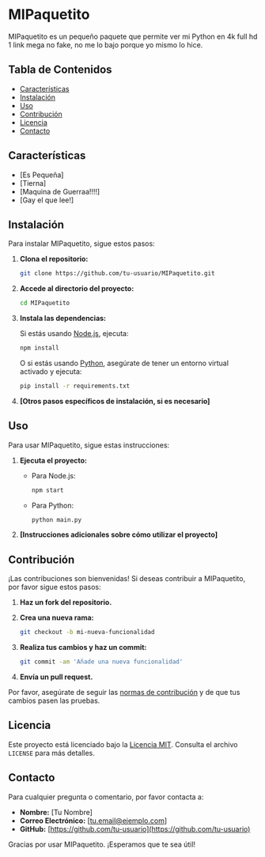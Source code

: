 # MIPaquetito

MIPaquetito es un pequeño paquete que permite ver mi Python en 4k full hd 1 link mega no fake, 
no me lo bajo porque yo mismo lo hice.

## Tabla de Contenidos

- [Características](#características)
- [Instalación](#instalación)
- [Uso](#uso)
- [Contribución](#contribución)
- [Licencia](#licencia)
- [Contacto](#contacto)

## Características

- [Es Pequeña]
- [Tierna]
- [Maquina de Guerraa!!!!]
- [Gay el que lee!]

## Instalación

Para instalar MIPaquetito, sigue estos pasos:

1. **Clona el repositorio:**

    ```bash
    git clone https://github.com/tu-usuario/MIPaquetito.git
    ```

2. **Accede al directorio del proyecto:**

    ```bash
    cd MIPaquetito
    ```

3. **Instala las dependencias:**

    Si estás usando [Node.js](https://nodejs.org/), ejecuta:

    ```bash
    npm install
    ```

    O si estás usando [Python](https://www.python.org/), asegúrate de tener un entorno virtual activado y ejecuta:

    ```bash
    pip install -r requirements.txt
    ```

4. **[Otros pasos específicos de instalación, si es necesario]**

## Uso

Para usar MIPaquetito, sigue estas instrucciones:

1. **Ejecuta el proyecto:**

    - Para Node.js:

      ```bash
      npm start
      ```

    - Para Python:

      ```bash
      python main.py
      ```

2. **[Instrucciones adicionales sobre cómo utilizar el proyecto]**

## Contribución

¡Las contribuciones son bienvenidas! Si deseas contribuir a MIPaquetito, por favor sigue estos pasos:

1. **Haz un fork del repositorio.**
2. **Crea una nueva rama:**

    ```bash
    git checkout -b mi-nueva-funcionalidad
    ```

3. **Realiza tus cambios y haz un commit:**

    ```bash
    git commit -am 'Añade una nueva funcionalidad'
    ```

4. **Envía un pull request.**

Por favor, asegúrate de seguir las [normas de contribución](CONTRIBUTING.md) y de que tus cambios pasen las pruebas. 

## Licencia

Este proyecto está licenciado bajo la [Licencia MIT](LICENSE). Consulta el archivo `LICENSE` para más detalles.

## Contacto

Para cualquier pregunta o comentario, por favor contacta a:

- **Nombre:** [Tu Nombre]
- **Correo Electrónico:** [tu.email@ejemplo.com]
- **GitHub:** [https://github.com/tu-usuario](https://github.com/tu-usuario)

Gracias por usar MIPaquetito. ¡Esperamos que te sea útil!



